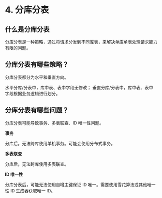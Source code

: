 # 4. 分库分表
## 什么是分库分表
分库分表是一种策略，通过将请求分发到不同库表，来解决单库单表处理请求能力有限的问题。

## 分库分表有哪些策略？
分库分表都分为水平和垂直方向。

水平分库/分表中，库中表、表中字段无修改；
垂直分库/分表中，库中表、表中字段根据业务逻辑进行划分。

## 分库分表有哪些问题？
分库分表可能导致事务、多表联查、ID 唯一性问题。

**事务**

分库后，无法跨库使用单机事务。可能会使用分布式事务。

**多表联查**

分库后，无法跨库使用多表联查。

**ID 唯一性**

分库分表后，可能无法使用自增主键保证 ID 唯一。需要使用雪花算法或其他唯一性 ID 生成器获取唯一 ID。
